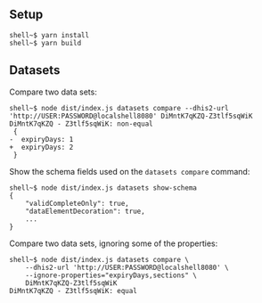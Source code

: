 ## Setup

```console
shell~$ yarn install
shell~$ yarn build
```

## Datasets

Compare two data sets:

```console
shell~$ node dist/index.js datasets compare --dhis2-url 'http://USER:PASSWORD@localshell8080' DiMntK7qKZQ-Z3tlf5sqWiK
DiMntK7qKZQ - Z3tlf5sqWiK: non-equal
 {
-  expiryDays: 1
+  expiryDays: 2
 }
```

Show the schema fields used on the `datasets compare` command:

```console
shell~$ node dist/index.js datasets show-schema
{
    "validCompleteOnly": true,
    "dataElementDecoration": true,
    ...
}
```

Compare two data sets, ignoring some of the properties:

```console
shell~$ node dist/index.js datasets compare \
    --dhis2-url 'http://USER:PASSWORD@localshell8080' \
    --ignore-properties="expiryDays,sections" \
    DiMntK7qKZQ-Z3tlf5sqWiK
DiMntK7qKZQ - Z3tlf5sqWiK: equal
```
